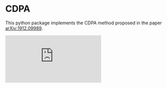 # CDPA
This python package implements the CDPA method proposed in the paper [arXiv:1912.09989](https://arxiv.org/abs/1912.09989).

![image1](https://github.com/shu-hai/CDPA/blob/master/filter_representation.pdf)
